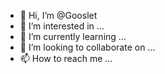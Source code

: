 - 👋 Hi, I’m @Gooslet
- 👀 I’m interested in ...
- 🌱 I’m currently learning ...
- 💞️ I’m looking to collaborate on ...
- 📫 How to reach me ...

<!---
Gooslet/Gooslet is a ✨ special ✨ repository because its `README.md` (this file) appears on your GitHub profile.
You can click the Preview link to take a look at your changes.
--->
